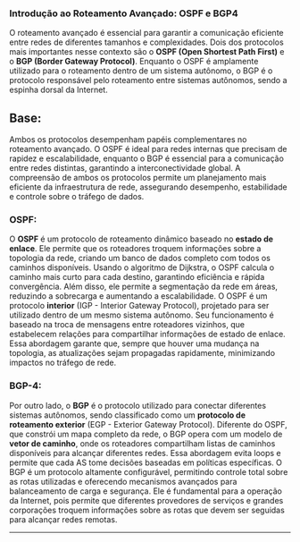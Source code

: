 ### **Introdução ao Roteamento Avançado: OSPF e BGP4**  

O roteamento avançado é essencial para garantir a comunicação eficiente entre redes de diferentes tamanhos e complexidades. Dois dos protocolos mais importantes nesse contexto são o **OSPF (Open Shortest Path First)** e o **BGP (Border Gateway Protocol)**. Enquanto o OSPF é amplamente utilizado para o roteamento dentro de um sistema autônomo, o BGP é o protocolo responsável pelo roteamento entre sistemas autônomos, sendo a espinha dorsal da Internet.  

## Base:

Ambos os protocolos desempenham papéis complementares no roteamento avançado. O OSPF é ideal para redes internas que precisam de rapidez e escalabilidade, enquanto o BGP é essencial para a comunicação entre redes distintas, garantindo a interconectividade global. A compreensão de ambos os protocolos permite um planejamento mais eficiente da infraestrutura de rede, assegurando desempenho, estabilidade e controle sobre o tráfego de dados.

### OSPF:

O **OSPF** é um protocolo de roteamento dinâmico baseado no **estado de enlace**. Ele permite que os roteadores troquem informações sobre a topologia da rede, criando um banco de dados completo com todos os caminhos disponíveis. Usando o algoritmo de Dijkstra, o OSPF calcula o caminho mais curto para cada destino, garantindo eficiência e rápida convergência. Além disso, ele permite a segmentação da rede em áreas, reduzindo a sobrecarga e aumentando a escalabilidade. O OSPF é um protocolo **interior** (IGP - Interior Gateway Protocol), projetado para ser utilizado dentro de um mesmo sistema autônomo. Seu funcionamento é baseado na troca de mensagens entre roteadores vizinhos, que estabelecem relações para compartilhar informações de estado de enlace. Essa abordagem garante que, sempre que houver uma mudança na topologia, as atualizações sejam propagadas rapidamente, minimizando impactos no tráfego de rede.  


### BGP-4:

Por outro lado, o **BGP** é o protocolo utilizado para conectar diferentes sistemas autônomos, sendo classificado como um **protocolo de roteamento exterior** (EGP - Exterior Gateway Protocol). Diferente do OSPF, que constrói um mapa completo da rede, o BGP opera com um modelo de **vetor de caminho**, onde os roteadores compartilham listas de caminhos disponíveis para alcançar diferentes redes. Essa abordagem evita loops e permite que cada AS tome decisões baseadas em políticas específicas. O BGP é um protocolo altamente configurável, permitindo controle total sobre as rotas utilizadas e oferecendo mecanismos avançados para balanceamento de carga e segurança. Ele é fundamental para a operação da Internet, pois permite que diferentes provedores de serviços e grandes corporações troquem informações sobre as rotas que devem ser seguidas para alcançar redes remotas.  

---
